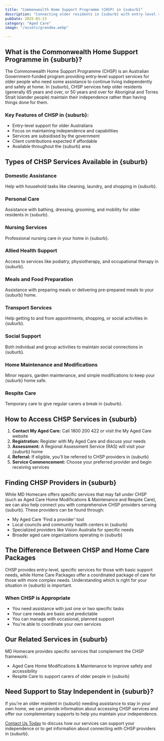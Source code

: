 ```yaml
---
title: "Commonwealth Home Support Programme (CHSP) in {suburb}"
description: "Connecting older residents in {suburb} with entry-level support services through the Commonwealth Home Support Programme to help maintain independence at home."
pubDate: 2025-02-23
category: "Aged Care"
image: "/assets/grandma.webp"

---
```


## What is the Commonwealth Home Support Programme in {suburb}?

The Commonwealth Home Support Programme (CHSP) is an Australian Government-funded program providing entry-level support services for older people who need some assistance to continue living independently and safely at home. In {suburb}, CHSP services help older residents (generally 65 years and over, or 50 years and over for Aboriginal and Torres Strait Islander people) maintain their independence rather than having things done for them.

### Key Features of CHSP in {suburb}:

- Entry-level support for older Australians
- Focus on maintaining independence and capabilities
- Services are subsidised by the government
- Client contributions expected if affordable
- Available throughout the {suburb} area

## Types of CHSP Services Available in {suburb}

### Domestic Assistance

Help with household tasks like cleaning, laundry, and shopping in {suburb}.

### Personal Care

Assistance with bathing, dressing, grooming, and mobility for older residents in {suburb}.

### Nursing Services

Professional nursing care in your home in {suburb}.

### Allied Health Support

Access to services like podiatry, physiotherapy, and occupational therapy in {suburb}.

### Meals and Food Preparation

Assistance with preparing meals or delivering pre-prepared meals to your {suburb} home.

### Transport Services

Help getting to and from appointments, shopping, or social activities in {suburb}.

### Social Support

Both individual and group activities to maintain social connections in {suburb}.

### Home Maintenance and Modifications

Minor repairs, garden maintenance, and simple modifications to keep your {suburb} home safe.

### Respite Care

Temporary care to give regular carers a break in {suburb}.

## How to Access CHSP Services in {suburb}

1. **Contact My Aged Care:** Call 1800 200 422 or visit the My Aged Care website
2. **Registration:** Register with My Aged Care and discuss your needs
3. **Assessment:** A Regional Assessment Service (RAS) will visit your {suburb} home
4. **Referral:** If eligible, you'll be referred to CHSP providers in {suburb}
5. **Service Commencement:** Choose your preferred provider and begin receiving services

## Finding CHSP Providers in {suburb}

While MD Homecare offers specific services that may fall under CHSP (such as Aged Care Home Modifications & Maintenance and Respite Care), we can also help connect you with comprehensive CHSP providers serving {suburb}. These providers can be found through:

- My Aged Care 'Find a provider' tool
- Local councils and community health centers in {suburb}
- Specialized providers like Vision Australia for specific needs
- Broader aged care organizations operating in {suburb}

## The Difference Between CHSP and Home Care Packages

CHSP provides entry-level, specific services for those with basic support needs, while Home Care Packages offer a coordinated package of care for those with more complex needs. Understanding which is right for your situation in {suburb} is important.

### When CHSP is Appropriate

- You need assistance with just one or two specific tasks
- Your care needs are basic and predictable
- You can manage with occasional, planned support
- You're able to coordinate your own services

## Our Related Services in {suburb}

MD Homecare provides specific services that complement the CHSP framework:

- Aged Care Home Modifications & Maintenance to improve safety and accessibility
- Respite Care to support carers of older people in {suburb}

## Need Support to Stay Independent in {suburb}?

If you're an older resident in {suburb} needing assistance to stay in your own home, we can provide information about accessing CHSP services and offer our complementary supports to help you maintain your independence.

[Contact Us Today](/contact) to discuss how our services can support your independence or to get information about connecting with CHSP providers in {suburb}. 